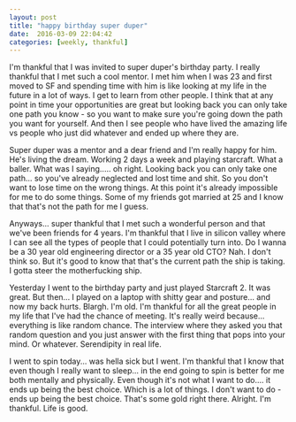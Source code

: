 ```yaml
---
layout: post
title: "happy birthday super duper"
date:  2016-03-09 22:04:42
categories: [weekly, thankful]
---
```

I'm thankful that I was invited to super duper's birthday party. I really thankful that I met such a cool mentor. I met him when I was 23 and first moved to SF and spending time with him is like looking at my life in the future in a lot of ways. I get to learn from other people. I think that at any point in time your opportunities are great but looking back you can only take one path you know - so you want to make sure you're going down the path you want for yourself. And then I see people who have lived the amazing life vs people who just did whatever and ended up where they are.

Super duper was a mentor and a dear friend and I'm really happy for him. He's living the dream. Working 2 days a week and playing starcraft. What a baller. What was I saying..... oh right. Looking back you can only take one path... so you've already neglected and lost time and shit. So you don't want to lose time on the wrong things. At this point it's already impossible for me to do some things. Some of my friends got married at 25 and I know that that's not the path for me I guess.

Anyways... super thankful that I met such a wonderful person and that we've been friends for 4 years. I'm thankful that I live in silicon valley where I can see all the types of people that I could potentially turn into. Do I wanna be a 30 year old engineering director or a 35 year old CTO? Nah. I don't think so. But it's good to know that that's the current path the ship is taking. I gotta steer the motherfucking ship.

Yesterday I went to the birthday party and just played Starcraft 2. It was great. But then... I played on a laptop with shitty gear and posture... and now my back hurts. Blargh. I'm old. I'm thankful for all the great people in my life that I've had the chance of meeting. It's really weird because... everything is like random chance. The interview where they asked you that random question and you just answer with the first thing that pops into your mind. Or whatever. Serendipity in real life.

I went to spin today... was hella sick but I went. I'm thankful that I know that even though I really want to sleep... in the end going to spin is better for me both mentally and physically. Even though it's not what I want to do.... it ends up being the best choice. Which is a lot of things. I don't want to do - ends up being the best choice. That's some gold right there. Alright. I'm thankful. Life is good.
